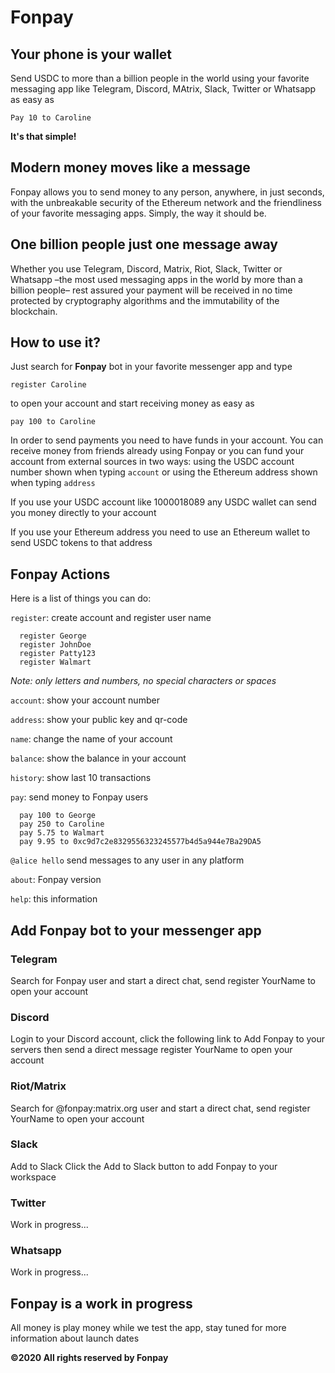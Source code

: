# Fonpay

## Your phone is your wallet

Send USDC to more than a billion people in the world using your favorite messaging app like Telegram, Discord, MAtrix, Slack, Twitter or Whatsapp as easy as

`Pay 10 to Caroline`

**It's that simple!**

## Modern money moves like a message

Fonpay allows you to send money to any person, anywhere, in just seconds, with the unbreakable security of the Ethereum network and the friendliness of your favorite messaging apps. Simply, the way it should be.

## One billion people just one message away

Whether you use Telegram, Discord, Matrix, Riot, Slack, Twitter or Whatsapp –the most used messaging apps in the world by more than a billion people– rest assured your payment will be received in no time protected by cryptography algorithms and the immutability of the blockchain.


## How to use it?

Just search for **Fonpay** bot in your favorite messenger app and type

`register Caroline`

to open your account and start receiving money as easy as

`pay 100 to Caroline`

In order to send payments you need to have funds in your account. You can receive money from friends already using Fonpay or you can fund your account from external sources in two ways: using the USDC account number shown when typing `account` or using the Ethereum address shown when typing `address`

If you use your USDC account like 1000018089 any USDC wallet can send you money directly to your account

If you use your Ethereum address you need to use an Ethereum wallet to send USDC tokens to that address


## Fonpay Actions

Here is a list of things you can do:

`register`: create account and register user name
```
  register George
  register JohnDoe
  register Patty123
  register Walmart
```
_Note: only letters and numbers, no special characters or spaces_

`account`: show your account number

`address`: show your public key and qr-code

`name`: change the name of your account

`balance`: show the balance in your account

`history`: show last 10 transactions 

`pay`: send money to Fonpay users
```
  pay 100 to George
  pay 250 to Caroline
  pay 5.75 to Walmart
  pay 9.95 to 0xc9d7c2e8329556323245577b4d5a944e7Ba29DA5
```
`@alice hello` send messages to any user in any platform

`about`: Fonpay version

`help`: this information


## Add Fonpay bot to your messenger app


### Telegram

Search for Fonpay user and start a direct chat, send register YourName to open your account


### Discord

Login to your Discord account, click the following link to Add Fonpay to your servers then send a direct message register YourName to open your account


### Riot/Matrix

Search for @fonpay:matrix.org user and start a direct chat, send register YourName to open your account


### Slack

Add to Slack
Click the Add to Slack button to add Fonpay to your workspace


### Twitter

Work in progress...


### Whatsapp

Work in progress...

## Fonpay is a work in progress

All money is play money while we test the app, stay tuned for more information about launch dates

**©2020 All rights reserved by Fonpay**
